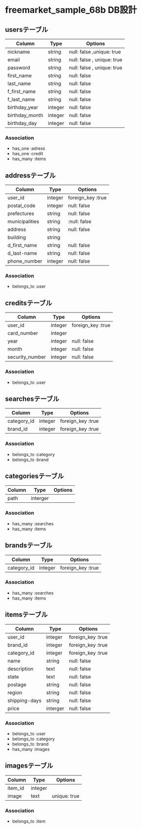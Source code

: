 # freemarket_sample_68b DB設計

## usersテーブル
|Column|Type|Options|
|------|----|-------|
|nickname|string|null: false ,unique: true|
|email|string|null: false , unique: true|
|password|string|null: false , unique: true|
|first_name|string|null: false|
|last_name|string|null: false|
|f_first_name|string|null: false|
|f_last_name|string|null: false|
|birthday_year|integer|null: false|
|birthday_month|integer|null: false|
|birthday_day|integer|null: false|
### Association
- has_one :adress
- has_one :credit
- has_many :items

## addressテーブル
|Column|Type|Options|
|------|----|-------|
|user_id|integer|foreign_key :true|
|postal_code|integer|null: false|
|prefectures|string|null: false|
|municipalities|string|:null: false|
|address|string|null: false|
|building|string| |
|d_first_name|string|null: false|
|d_last-name|string|null: false|
|phone_number|integer|null: false|
### Association
- belongs_to :user

## creditsテーブル
|Column|Type|Options|
|------|----|-------|
|user_id|integer|foreign_key :true|
|card_number|integer||
|year|integer|null: false|
|month|integer|null: false|
|security_number|integer|null: false|
### Association
- belongs_to :user


## searchesテーブル
|Column|Type|Options|
|------|----|-------|
|category_id|integer|foreign_key :true|
|brand_id|integer|foreign_key :true|
### Association
- belongs_to :category
- belongs_to :brand

## categoriesテーブル
|Column|Type|Options|
|------|----|-------|
|path|interger||
### Association
- has_many :searches
- has_many :items

## brandsテーブル
|Column|Type|Options|
|------|----|-------|
|category_id|integer|foreign_key :true|
### Association
- has_many :searches
- has_many :items

## itemsテーブル
|Column|Type|Options|
|------|----|-------|
|user_id|integer|foreign_key :true|
|brand_id|integer|foreign_key :true|
|category_id|integer|foreign_key :true|
|name|string|null: false|
|description|text|null: false|
|state|text|null: false|
|postage|string|null: false|
|region|string|null: false|
|shipping-days|string|null: false|
|price|interger|null: false|
### Association
- belongs_to :user
- belongs_to :category
- belongs_to :brand
- has_many :images

## imagesテーブル
|Column|Type|Options|
|------|----|-------|
|item_id|integer||foreign_key :true|
|image|text|unique: true|
### Association
- belongs_to :item